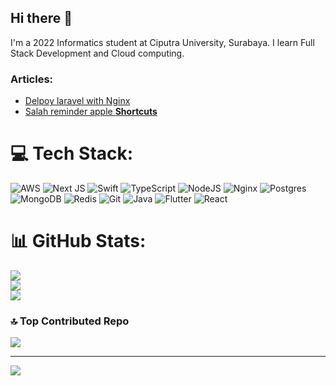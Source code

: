 ## Hi there 👋

I'm a 2022 Informatics student at Ciputra University, Surabaya. I learn Full Stack Development and Cloud computing.

### Articles:
- [Delpoy laravel with Nginx](https://dev.to/azet/deploy-laravel-di-gcp-dengan-nginx-ubuntu-quick-start-1lb7)
- [Salah reminder apple **Shortcuts**](https://dev.to/azet/salah-reminder-in-bahasa-indonesia-1036)

# 💻 Tech Stack:
![AWS](https://img.shields.io/badge/AWS-%23FF9900.svg?style=for-the-badge&logo=amazon-aws&logoColor=white) ![Next JS](https://img.shields.io/badge/Next-black?style=for-the-badge&logo=next.js&logoColor=white) ![Swift](https://img.shields.io/badge/swift-F54A2A?style=for-the-badge&logo=swift&logoColor=white) ![TypeScript](https://img.shields.io/badge/typescript-%23007ACC.svg?style=for-the-badge&logo=typescript&logoColor=white) ![NodeJS](https://img.shields.io/badge/node.js-6DA55F?style=for-the-badge&logo=node.js&logoColor=white) ![Nginx](https://img.shields.io/badge/nginx-%23009639.svg?style=for-the-badge&logo=nginx&logoColor=white) ![Postgres](https://img.shields.io/badge/postgres-%23316192.svg?style=for-the-badge&logo=postgresql&logoColor=white) ![MongoDB](https://img.shields.io/badge/MongoDB-%234ea94b.svg?style=for-the-badge&logo=mongodb&logoColor=white) ![Redis](https://img.shields.io/badge/redis-%23DD0031.svg?style=for-the-badge&logo=redis&logoColor=white) ![Git](https://img.shields.io/badge/git-%23F05033.svg?style=for-the-badge&logo=git&logoColor=white) ![Java](https://img.shields.io/badge/java-%23ED8B00.svg?style=for-the-badge&logo=openjdk&logoColor=white) ![Flutter](https://img.shields.io/badge/Flutter-%2302569B.svg?style=for-the-badge&logo=Flutter&logoColor=white) ![React](https://img.shields.io/badge/react-%2320232a.svg?style=for-the-badge&logo=react&logoColor=%2361DAFB)
# 📊 GitHub Stats:
![](https://github-readme-stats.vercel.app/api?username=alizaenazet&theme=dark&hide_border=false&include_all_commits=false&count_private=false)<br/>
![](https://github-readme-streak-stats.herokuapp.com/?user=alizaenazet&theme=dark&hide_border=false)<br/>
![](https://github-readme-stats.vercel.app/api/top-langs/?username=alizaenazet&theme=dark&hide_border=false&include_all_commits=false&count_private=false&layout=compact)

### 🔝 Top Contributed Repo
![](https://github-contributor-stats.vercel.app/api?username=alizaenazet&limit=5&theme=dark&combine_all_yearly_contributions=true)

---
[![](https://visitcount.itsvg.in/api?id=alizaenazet&icon=0&color=0)](https://visitcount.itsvg.in)

<!-- Proudly created with GPRM ( https://gprm.itsvg.in ) -->
